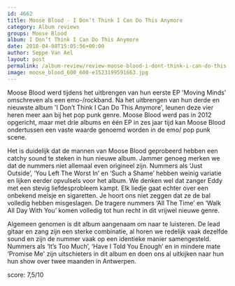 ```yaml
---
id: 4662
title: Moose Blood - I Don’t Think I Can Do This Anymore
category: Album reviews
groups: Moose Blood
album: I Don’t Think I Can Do This Anymore
date: 2018-04-08T15:05:56+00:00
author: Seppe Van Ael
layout: post
permalink: /album-review/review-moose-blood-i-dont-think-i-can-do-this-anymore/
image: moose_blood_600_600-e1523199591663.jpg
---
```

Moose Blood werd tijdens het uitbrengen van hun eerste EP 'Moving Minds' omschreven als een emo-/rockband. Na het uitbrengen van hun derde en nieuwste album 'I Don’t Think I Can Do This Anymore', leunen deze vier heren meer aan bij het pop punk genre. Moose Blood werd pas in 2012 opgericht, maar met drie albums en één EP in zes jaar tijd kan Moose Blood ondertussen een vaste waarde genoemd worden in de emo/ pop punk scene.

Het is duidelijk dat de mannen van Moose Blood geprobeerd hebben een catchy sound te steken in hun nieuwe album. Jammer genoeg merken we dat de nummers niet allemaal even origineel zijn. Nummers als ‘Just Outside’, ‘You Left The Worst In’ en ‘Such a Shame’ hebben weinig variatie en lijken eerder opvulsels voor het album. We denken wel dat zanger Eddy met een stevig liefdesprobleem kampt. Elk liedje gaat echter over een onbekend meisje en sigaretten. Je hoort ons niet zeggen dat ze de bal volledig hebben misgeslagen. De tragere nummers ‘All The Time’ en ‘Walk All Day With You’ komen volledig tot hun recht in dit vrijwel nieuwe genre.

Algemeen genomen is dit album aangenaam om naar te luisteren. De lead gitaar en zang zijn een sterke combinatie, al horen we redelijk vaak dezelfde sound en zijn de nummer vaak op een identieke manier samengesteld. Nummers als ‘It’s Too Much’, ‘Have I Told You Enough’ en in mindere mate ‘Promise Me' zijn uitschieters in dit album en doen ons al uitkijken naar hun hun show over twee maanden in Antwerpen.

score: 7,5/10
